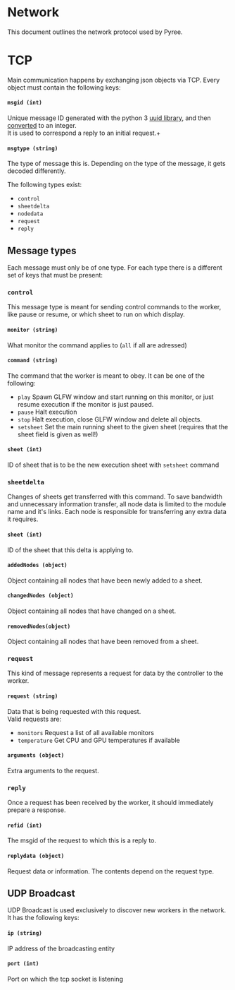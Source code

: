 # Network
This document outlines the network protocol used by Pyree.

# TCP
Main communication happens by exchanging json objects via TCP. Every object must contain the following keys:

#### `msgid (int)`
Unique message ID generated with the python 3 [uuid library](https://docs.python.org/3/library/uuid.html#uuid.uuid4), and then [converted](https://docs.python.org/3/library/uuid.html#uuid.UUID.int) to an integer.  
It is used to correspond a reply to an initial request.+

#### `msgtype (string)`
The type of message this is. Depending on the type of the message, it gets decoded differently.

The following types exist:
* `control`
* `sheetdelta`
* `nodedata`
* `request`
* `reply`

## Message types
Each message must only be of one type. For each type there is a different set of keys that must be present:

### `control`
This message type is meant for sending control commands to the worker, like pause or resume, or which sheet to run on which display.
#### `monitor (string)`
What monitor the command applies to (`all` if all are adressed)
#### `command (string)`
The command that the worker is meant to obey. It can be one of the following:
* `play`
  Spawn GLFW window and start running on this monitor, or just resume execution if the monitor is just paused.
* `pause`
  Halt execution
* `stop`
  Halt execution, close GLFW window and delete all objects.
* `setsheet`
  Set the main running sheet to the given sheet (requires that the sheet field is given as well!)

#### `sheet (int)`
ID of sheet that is to be the new execution sheet with `setsheet` command

### `sheetdelta`
Changes of sheets get transferred with this command. To save bandwidth and unnecessary information transfer, all node data is limited to the module name and it's links.
Each node is responsible for transferring any extra data it requires.
#### `sheet (int)`
ID of the sheet that this delta is applying to.
#### `addedNodes (object)`
Object containing all nodes that have been newly added to a sheet.
#### `changedNodes (object)`
Object containing all nodes that have changed on a sheet.
#### `removedNodes(object)`
Object containing all nodes that have been removed from a sheet.

### `request`
This kind of message represents a request for data by the controller to the worker.

#### `request (string)`
Data that is being requested with this request.  
Valid requests are:
* `monitors` Request a list of all available monitors
* `temperature` Get CPU and GPU temperatures if available

#### `arguments (object)`
Extra arguments to the request.

### `reply`
Once a request has been received by the worker, it should immediately prepare a response.

#### `refid (int)`
The msgid of the request to which this is a reply to.

#### `replydata (object)`
Request data or information. The contents depend on the request type.

## UDP Broadcast
UDP Broadcast is used exclusively to discover new workers in the network. It has the following keys:

#### `ip (string)`
IP address of the broadcasting entity
#### `port (int)`
Port on which the tcp socket is listening


